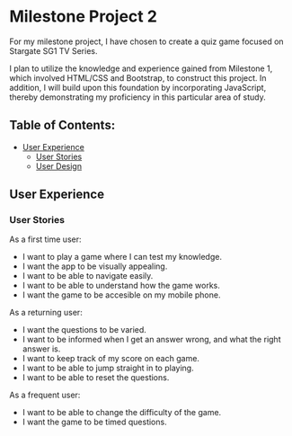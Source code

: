 # Milestone Project 2

For my milestone project, I have chosen to create a quiz game focused on Stargate SG1 TV Series. 

I plan to utilize the knowledge and experience gained from Milestone 1, which involved HTML/CSS and Bootstrap, to construct this project. In addition, I will build upon this foundation by incorporating JavaScript, thereby demonstrating my proficiency in this particular area of study.

## Table of Contents: 

- [User Experience](#)
    - [User Stories](#)
    - [User Design](#)
       

## User Experience

### User Stories

As a first time user:

- I want to play a game where I can test my knowledge.
- I want the app to be visually appealing.
- I want to be able to navigate easily.
- I want to be able to understand how the game works.
- I want the game to be accesible on my mobile phone.

As a returning user:

- I want the questions to be varied.
- I want to be informed when I get an answer wrong, and what the right answer is.
- I want to keep track of my score on each game.
- I want to be able to jump straight in to playing.
- I want to be able to reset the questions.

As a frequent user:

- I want to be able to change the difficulty of the game.
- I want the game to be timed questions.
